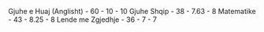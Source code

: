 Gjuhe e Huaj (Anglisht) - 60 - 10 - 10 
Gjuhe Shqip - 38 - 7.63 - 8
Matematike - 43 - 8.25 - 8
Lende me Zgjedhje - 36 - 7 - 7